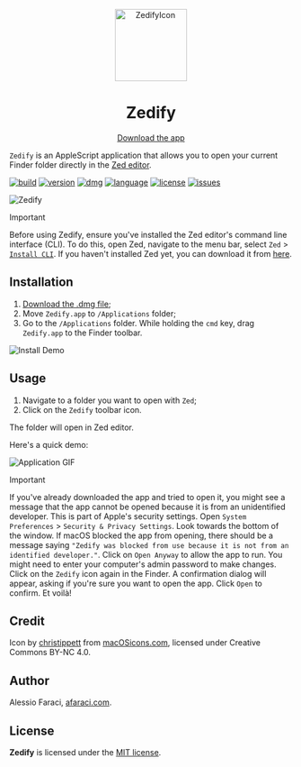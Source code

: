 <p align="center">
    <img title="ZedifyIcon" alt="ZedifyIcon" src="https://res.cloudinary.com/dkytv4nwx/image/upload/v1710966741/Zedify_pcer6n.png" width="128">
    <h1 align="center">Zedify</h1>
    <p align="center">
    <a  href="https://github.com/alefaraci/Zedify/releases/download/v1.0/Zedify.dmg" title="Download the app"> Download the app </a></p>
</p>

`Zedify` is an AppleScript application that allows you to open your current Finder folder directly in the [Zed editor](https://github.com/zed-industries/zed).

[![build](https://img.shields.io/badge/build-passing-brightgreen)](https://img.shields.io/badge/build-passing-brightgreen)
[![version](https://img.shields.io/badge/lastest%20version-v1.0-brightgreen)](https://github.com/alefaraci/Zedify/releases/tag/v1.0)
[![dmg](https://img.shields.io/badge/dmg-Zedify.app-yellow)](https://github.com/alefaraci/Zedify/releases/download/v1.0/Zedify.dmg)
[![language](https://img.shields.io/badge/language-AppleScript-blue)](https://developer.apple.com/library/archive/documentation/AppleScript/Conceptual/AppleScriptLangGuide/introduction/ASLR_intro.html)
[![license](https://img.shields.io/badge/license-MIT%20license-brightgreen.svg)](https://github.com/alefaraci/Zedify/blob/main/LICENSE)
[![issues](https://img.shields.io/badge/open%20issues-0-red)](https://github.com/alefaraci/Zedify/issues)

<img title="Zedify" alt="Zedify" src="https://res.cloudinary.com/dkytv4nwx/image/upload/v1710969681/screen_qiuhyr.png">

> [!IMPORTANT]
> Before using Zedify, ensure you've installed the Zed editor's command line interface (CLI). To do this, open Zed, navigate to the menu bar, select `Zed` > [`Install CLI`](https://zed.dev/features#cli). If you haven't installed Zed yet, you can download it from [here](https://zed.dev).

## Installation

1. [Download the .dmg file](https://github.com/alefaraci/Zedify/releases/download/v1.0/Zedify.dmg);
2. Move `Zedify.app` to `/Applications` folder;
3. Go to the `/Applications` folder. While holding the `cmd` key, drag `Zedify.app` to the Finder toolbar.

![Install Demo](https://res.cloudinary.com/dkytv4nwx/image/upload/v1710972769/app2_z33adk.gif "Install Demo")

## Usage

1. Navigate to a folder you want to open with `Zed`;
2. Click on the `Zedify` toolbar icon.

The folder will open in Zed editor.

Here's a quick demo:

![Application GIF](https://res.cloudinary.com/dkytv4nwx/image/upload/v1710972769/open2_p6oxjn.gif "Application Demo")

> [!IMPORTANT]
> If you've already downloaded the app and tried to open it, you might see a message that the app cannot be opened because it is from an unidentified developer. This is part of Apple's security settings. Open `System Preferences` > `Security & Privacy Settings`. Look towards the bottom of the window. If macOS blocked the app from opening, there should be a message saying `"Zedify was blocked from use because it is not from an identified developer."`. Click on `Open Anyway` to allow the app to run. You might need to enter your computer's admin password to make changes. Click on the `Zedify` icon again in the Finder. A confirmation dialog will appear, asking if you're sure you want to open the app. Click `Open` to confirm. Et voilà!

## Credit

Icon by [christippett](https://macosicons.com/#/u/christippett) from [macOSicons.com](https://macosicons.com), licensed under Creative Commons BY-NC 4.0.

## Author

Alessio Faraci, [afaraci.com](https://afaraci.com).

## License

**Zedify** is licensed under the [MIT license](https://github.com/alefaraci/Zedify/blob/main/LICENSE.md).
